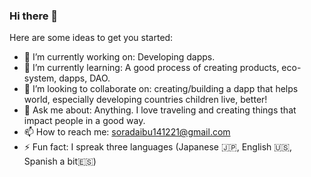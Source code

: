### Hi there 👋

Here are some ideas to get you started:

- 🔭 I’m currently working on: Developing dapps.
- 🌱 I’m currently learning: A good process of creating products, eco-system, dapps, DAO.
- 👯 I’m looking to collaborate on: creating/building a dapp that helps world, especially developing countries children live, better!
- 💬 Ask me about: Anything. I love traveling and creating things that impact people in a good way.
- 📫 How to reach me: soradaibu141221@gmail.com
- ⚡ Fun fact: I spreak three languages (Japanese 🇯🇵, English 🇺🇸, Spanish a bit🇪🇸)


